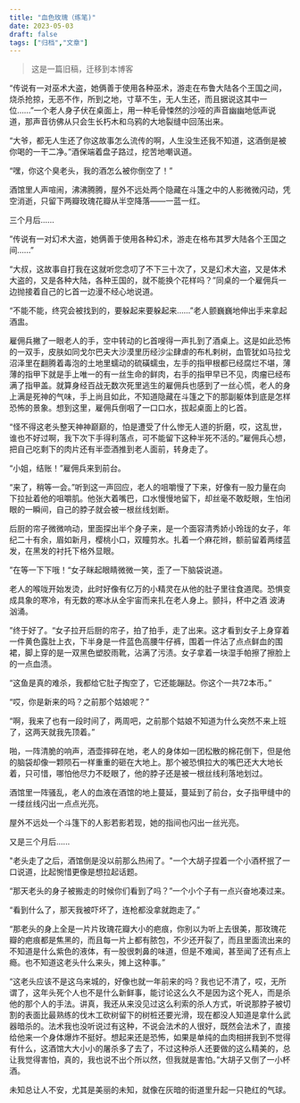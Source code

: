 ```yaml
---
title: "血色玫瑰（练笔)"
date: 2023-05-03
draft: false
tags: ["归档","文章"]
---
```


> 这是一篇旧稿，迁移到本博客
> 

“传说有一对巫术大盗，她俩善于使用各种巫术，游走在布鲁大陆各个王国之间，烧杀抢掠，无恶不作，所到之地，寸草不生，无人生还，而且据说这其中一位......”一个老人身子伏在桌面上，用一种毛骨悚然的沙哑的声音幽幽地低声说道，那声音彷佛从只会生长朽木和乌鸦的大地裂缝中回荡出来。

“大爷，都无人生还了你这故事怎么流传的啊，人生没生还我不知道，这酒倒是被你喝的一干二净。”酒保端着盘子路过，挖苦地嘲讽道。

“嘿，你这个臭老头，我的酒怎么被你倒空了！”

酒馆里人声喧闹，沸沸腾腾，屋外不远处两个隐藏在斗篷之中的人影微微闪动，凭空消逝，只留下两瓣玫瑰花瓣从半空降落——一蓝一红。

三个月后......

”传说有一对幻术大盗，她俩善于使用各种幻术，游走在格布其罗大陆各个王国之间......”

“大叔，这故事自打我在这就听您念叨了不下三十次了，又是幻术大盗，又是体术大盗的，又是各种大陆，各种王国的，就不能换个花样吗？”同桌的一个雇佣兵一边抛接着自己的匕首一边漫不经心地说道。

“不能不能，终究会被找到的，要躲起来要躲起来......”老人颤巍巍地伸出手来拿起酒盅。

雇佣兵撇了一眼老人的手，空中转动的匕首嗖得一声扎到了酒桌上。这是如此恐怖的一双手，皮肤如同戈尔巴夫大沙漠里历经沙尘肆虐的布札剌树，血管犹如马拉戈沼泽里在翻腾着毒泡的土地里蠕动的硫磺蠕虫，左手的指甲根都已经腐烂不堪，薄薄的指甲下就是手上唯一的有一丝生命的鲜肉，右手的指甲早已不见，肉瘤已经布满了指甲盖。就算身经百战无数次死里逃生的雇佣兵也感到了一丝心慌，老人的身上满是死神的气味，手上尚且如此，不知道隐藏在斗篷之下的那副躯体到底是怎样恐怖的景象。想到这里，雇佣兵倒咽了一口口水，拔起桌面上的匕首。

“怪不得这老头整天神神巅巅的，怕是遭受了什么惨无人道的折磨，哎，这乱世，谁也不好过啊，我下次下手得利落点，可不能留下这种半死不活的。”雇佣兵心想，把自己吃剩下的肉片还有半壶酒推到老人面前，转身走了。

“小姐，结账！”雇佣兵来到前台。

“来了，稍等一会。”听到这一声回应，老人的咀嚼慢了下来，好像有一股力量在向下拉扯着他的咀嚼肌。他张大着嘴巴，口水慢慢地留下，却丝毫不敢眨眼，生怕闭眼的一瞬间，自己的脖子就会被一根丝线划断。

后厨的帘子微微响动，里面探出半个身子来，是一个面容清秀娇小玲珑的女子，年纪二十有余，眉如新月，樱桃小口，双瞳剪水。扎着一个麻花辫，额前留着两缕蓝发，在黑发的衬托下格外显眼。

”在等一下下哦！“女子眯起眼睛微微一笑，歪了一下脑袋说道。

老人的喉咙开始发烫，此时好像有亿万的小精灵在从他的肚子里往食道爬。恐惧变成具象的寒冷，有无数的寒冰从全宇宙而来扎在老人身上。颤抖，杯中之酒 波涛汹涌。

”终于好了。“女子拉开后厨的帘子，拍了拍手，走了出来。这才看到女子上身穿着一件黄色露肚上衣，下半身是一件蓝色高腰牛仔裤，围着一件沾了点点鲜血的围裙，脚上穿的是一双黑色塑胶雨靴，沾满了污渍。女子拿着一块湿手帕擦了擦脸上的一点血渍。

“这鱼是真的难杀，我都给它肚子掏空了，它还能蹦跶。你这个一共72本币。”

“哎，你是新来的吗？之前那个姑娘呢？”

“啊，我来了也有一段时间了，两周吧，之前那个姑娘不知道为什么突然不来上班了，这两天就我先顶着。”

啪，一阵清脆的响声，酒壶摔碎在地，老人的身体如一团松散的棉花倒下，但是他的脑袋却像一颗陨石一样重重的砸在大地上。那个被恐惧拉大的嘴巴还大大地长着，只可惜，哪怕他尽力不眨眼了，他的脖子还是被一根丝线利落地划过。

酒馆里一阵骚乱，老人的血液在酒馆的地上蔓延，蔓延到了前台，女子指甲缝中的一缕丝线闪出一点点光亮。

屋外不远处一个斗篷下的人影若影若现，她的指间也闪出一丝光亮。

又是三个月后......

"老头走了之后，酒馆倒是没以前那么热闹了。"一个大胡子捏着一个小酒杯抿了一口说道，比起惋惜更像是想拉起话题。

“那天老头的身子被搬走的时候你们看到了吗？”一个小个子有一点兴奋地凑过来。

“看到什么了，那天我被吓坏了，连枪都没拿就跑走了。”

“那老头的身上全是一片片玫瑰花瓣大小的疤痕，你别以为听上去很美，那玫瑰花瓣的疤痕都是焦黑的，而且每一片上都有脓包，不少还开裂了，而且里面流出来的不知道是什么紫色的液体，有一股很刺鼻的味道，但是不难闻，甚至闻了还有点上瘾。也不知道这老头什么来头，摊上这种事。”

“这老头应该不是这乌来城的，好像也就一年前来的吗？我也记不清了，哎，无所谓了，这年头死个人也不是什么新鲜事，能讨论这么久不是因为这个死人，而是杀他的那个人的手法。讲真，我还从来没见过这么利索的杀人方式，听说那脖子被切割的表面比最熟练的伐木工砍树留下的树桩还要光滑，现在都没人知道是拿什么武器暗杀的。法术我也没听说过有这种，不说会法术的人很好，既然会法术了，直接给他来一个身体爆炸不挺好。想起来还是恐怖，如果是单纯的血肉相拼我到不觉得有什么，这酒馆大大小小的屠杀多了去了，不过这种杀人还要做的这么精美的，总让我觉得害怕，真的，我也说不出个所以然，但我就是害怕。”大胡子又倒了一小杯酒。

未知总让人不安，尤其是美丽的未知，就像在灰暗的街道里升起一只艳红的气球。